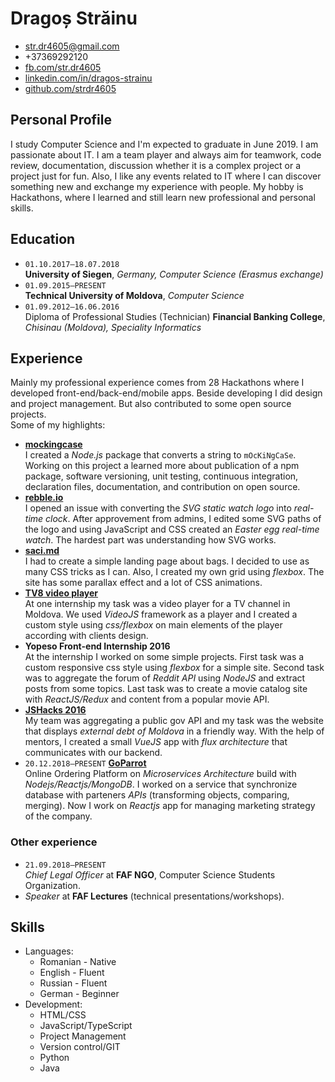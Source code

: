 # Dragoș Străinu

- str.dr4605@gmail.com
- +37369292120
- [fb.com/str.dr4605](https://www.fb.com/str.dr4605)
- [linkedin.com/in/dragos-strainu](https://www.linkedin.com/in/dragos-strainu)
- [github.com/strdr4605](https://github.com/strdr4605)

## Personal Profile
I study Computer Science and I'm expected to graduate in June 2019. I am passionate about IT. I am a team player and always aim for teamwork, code review, documentation, discussion whether it is a complex project or a project just for fun. Also, I like any events related to IT where I can discover something new and exchange my experience with people. My hobby is Hackathons, where I learned and still learn new professional and personal skills.

## Education
- `01.10.2017–18.07.2018`  
  **University of Siegen**, *Germany, Computer Science (Erasmus exchange)*  
- `01.09.2015–PRESENT`  
  **Technical University of Moldova**, *Computer Science*  
- `01.09.2012–16.06.2016`  
  Diploma of Professional Studies (Technician) **Financial Banking College**, *Chisinau (Moldova), Speciality Informatics*  
  
## Experience
Mainly my professional experience comes from 28 Hackathons where I developed front-end/back-end/mobile apps. Beside developing I did design and project management. But also contributed to some open source projects.  
Some of my highlights:

- **[mockingcase](https://github.com/strdr4605/mockingcase)**  
  I created a *Node.js* package that converts a string to `mOcKiNgCaSe`. Working on this project a learned more about publication of a npm package, software versioning, unit testing, continuous integration, declaration files, documentation, and contribution on open source.
- **[rebble.io](http://rebble.io)**  
  I opened an issue with converting the *SVG static watch logo* into *real-time clock*. After approvement from admins, I edited some SVG paths of the logo and using JavaScript and CSS created an *Easter egg real-time watch*. The hardest part was understanding how SVG works.
- **[saci.md](http://saci.md)**  
  I had to create a simple landing page about bags. I decided to use as many CSS tricks as I can. Also, I created my own grid using *flexbox*. The site has some parallax effect and a lot of CSS animations.
- **[TV8 video player](http://tv8.md/live/)**  
  At one internship my task was a video player for a TV channel in Moldova. We used *VideoJS* framework as a player and I created a custom style using *css/flexbox* on main elements of the player according with clients design.
- **Yopeso Front-end Internship 2016**  
  At the internship I worked on some simple projects. First task was a custom responsive css style using *flexbox* for a simple site. Second task was to aggregate the forum of *Reddit API* using *NodeJS* and extract posts from some topics. Last task was to create a movie catalog site with *ReactJS/Redux* and content from a popular movie API.
- **[JSHacks 2016](https://github.com/jshacks/challenge-debt-md/tree/master/debt-md-front-end)**  
  My team was aggregating a public gov API and my task was the website that displays *external debt of Moldova* in a friendly way. With the help of mentors, I created a small *VueJS* app with *flux architecture* that communicates with our backend. 
- `20.12.2018–PRESENT` **[GoParrot](https://www.goparrot.ai/)**  
  Online Ordering Platform on *Microservices Architecture* build with *Nodejs/Reactjs/MongoDB*. I worked on a service that synchronize database with parteners *APIs* (transforming objects, comparing, merging). Now I work on *Reactjs* app for managing marketing strategy of the company. 
### Other experience
- `21.09.2018–PRESENT`  
  *Chief Legal Officer* at **FAF NGO**, Computer Science Students Organization.
- *Speaker* at **FAF Lectures** (technical presentations/workshops).


## Skills
- Languages:
  - Romanian - Native
  - English - Fluent
  - Russian - Fluent
  - German - Beginner
- Development:
  - HTML/CSS
  - JavaScript/TypeScript
  - Project Management
  - Version control/GIT
  - Python
  - Java
